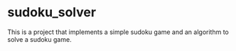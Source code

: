 # sudoku_solver
This is a project that implements a simple sudoku game and an algorithm to solve a sudoku game.
